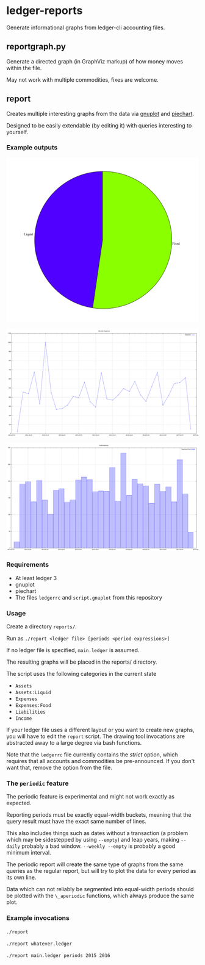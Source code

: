 # ledger-reports
Generate informational graphs from ledger-cli accounting files.

## reportgraph.py

Generate a directed graph (in GraphViz markup) of how money moves within
the file.

May not work with multiple commodities, fixes are welcome.

## report

Creates multiple interesting graphs from the data via [gnuplot](http://www.gnuplot.info/)
and [piechart](https://github.com/cbdevnet/piechart/).

Designed to be easily extendable (by editing it) with queries interesting to yourself.

### Example outputs

![A pie chart, showing asset split](https://raw.githubusercontent.com/cbdevnet/ledger-reports/assets/assets/AssetsOverview-Pie.svg)

![A line chart, showing monthly expenses](https://raw.githubusercontent.com/cbdevnet/ledger-reports/assets/assets/Expenses-Monthly.svg)

![A bar chart, showing monthly food expenses](https://raw.githubusercontent.com/cbdevnet/ledger-reports/assets/assets/Food-Monthly.svg)

### Requirements

* At least ledger 3
* gnuplot
* piechart
* The files `ledgerrc` and `script.gnuplot` from this repository

### Usage

Create a directory `reports/`.

Run as `./report <ledger file> [periods <period expressions>]`

If no ledger file is specified, `main.ledger` is assumed.

The resulting graphs will be placed in the reports/ directory.

The script uses the following categories in the current state
* `Assets`
* `Assets:Liquid`
* `Expenses`
* `Expenses:Food`
* `Liabilities`
* `Income`

If your ledger file uses a different layout or you want to create new
graphs, you will have to edit the `report` script. The drawing tool invocations
are abstracted away to a large degree via bash functions.

Note that the `ledgerrc` file currently contains the *strict* option,
which requires that all accounts and commodities be pre-announced.
If you don't want that, remove the option from the file.

### The `periodic` feature

The periodic feature is experimental and might not work exactly as expected.

Reporting periods must be exactly equal-width buckets, meaning
that the query result must have the exact same number of lines.

This also includes things such as dates without a transaction (a problem
which may be sidestepped by using `--empty`) and leap years,
making `--daily` probably a bad window. `--weekly --empty` is probably a good
minimum interval.

The periodic report will create the same type of graphs from
the same queries as the regular report, but will try to
plot the data for every period as its own line.

Data which can not reliably be segmented into equal-width
periods should be plotted with the `\_aperiodic` functions,
which always produce the same plot.

### Example invocations

`./report`

`./report whatever.ledger`

`./report main.ledger periods 2015 2016`
